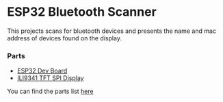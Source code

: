 # ESP32 Bluetooth Scanner
This projects scans for bluetooth devices and presents the name and mac address of devices found on the display.



### Parts
- [ESP32 Dev Board](https://www.amazon.com/HiLetgo-ESP32-DevKitC-ESP32-WROOM-32U-ESP-WROOM-32U-Development/dp/B09KLS2YB3?ref_=ast_sto_dp)
- [ILI9341 TFT SPI Display](https://www.amazon.com/HiLetgo-240X320-Resolution-Display-ILI9341/dp/B073R7BH1B?ref_=ast_sto_dp)

You can find the parts list [here](https://www.amazon.com/hz/wishlist/ls/3M0IOHR6XIZHA?ref_=wl_share)
